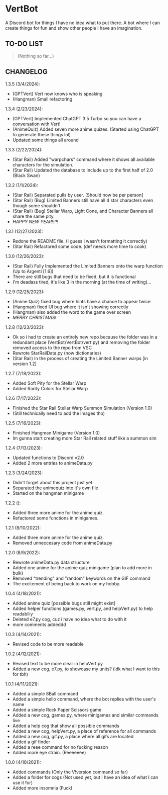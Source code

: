 # VertBot

A Discord bot for things I have no idea what to put there. A bot where I can
create things for fun and show other people I have an imagination.

## TO-DO LIST  

> (Nothing so far...)

## CHANGELOG  

1.3.5 (3/4/2024): 
* (GPTVert) Vert now knows who is speaking
* (Hangman) Small refactoring

1.3.4 (2/23/2024):

* (GPTVert) Implemented ChatGPT 3.5 Turbo so you can have a conversation with Vert!
* (AnimeQuiz) Added seven more anime quizes. (Started using ChatGPT to generate these things lol)
* Updated some things all around

1.3.3 (2/22/2024):

* (Star Rail) Added "warpchars" command where it shows all available characters for the simulation.
* (Star Rail) Updated the database to include up to the first half of 2.0 (Black Swan)

1.3.2 (1/1/2024):

* (Star Rail) Separated pulls by user. [Should now be per person]
* (Star Rail) (Bug) Limited Banners still have all 4 star characters even though some shouldn't
* (Star Rail) (Bug) Stellar Warp, Light Cone, and Character Banners all share the same pity.
* *HAPPY NEW YEAR!!!!!*

1.3.1 (12/27/2023):

* Redone the README file. (I guess i wasn't formatting it correctly)  
* (Star Rail) Refactored some code. (def needs more time to cook)  

1.3.0 (12/26/2023):  

* (Star Rail) Fully Implemented the Limited Banners onto the warp function (Up to Argenti [1.6])
* There are still bugs that need to be fixed, but it is functional  
* I'm deadass tired, it's like 3 in the morning (at the time of writing)...  

1.2.9 (12/25/2023):  

* (Anime Quiz) fixed bug where hints have a chance to appear twice  
* (Hangman) fixed UI bug where it isn't showing correctly  
* (Hangman) also added the word to the game over screen
* *MERRY CHRISTMAS!*

1.2.8 (12/23/2023):  

* Ok so i had to create an entirely new repo because the folder was in a redundant place (VertBot/VertBot/vert.py) and removing the folder removed access to the repo from VSC  
* Rewrote StarRailData.py (now dictionaries)  
* (Star Rail) In the process of creating the Limited Banner warps [in version 1.2]

1.2.7 (7/18/2023):  

* Added Soft Pity for the Stellar Warp  
* Added Rarity Colors for Stellar Warp  

1.2.6 (7/17/2023):  

* Finished the Star Rail Stellar Warp Summon Simulation (Version 1.0)  
* (Still technically need to add the images tho)  

1.2.5 (7/16/2023):  

* Finished Hangman Minigame (Version 1.0)  
* Im gunna start creating more Star Rail related stuff like a summon sim  

1.2.4 (7/13/2023):  

* Updated functions to Discord v2.0  
* Added 2 more entries to animeData.py  

1.2.3 (3/24/2023):  

* Didn't forget about this project just yet.  
* Separated the animequiz into it's own file  
* Started on the hangman minigame  

1.2.2 ():  

* Added three more anime for the anime quiz.  
* Refactored some functions in minigames.  

1.2.1 (8/10/2022):  

* Added three more anime for the anime quiz.  
* Removed unneccesary code from animeData.py  

1.2.0 (8/9/2022):  

* Rewrote animeData.py data structure  
* Added one anime for the anime quiz minigame (plan to add more in bulk)  
* Removed "trending" and "random" keywords on the GIF command  
* The excitement of being back to work on my hobby.  

1.0.4 (4/18/2021):  

* Added anime quiz [possible bugs still might exist]
* Added helper functions (games.py, vert.py, and helpVert.py) to help readabiliy  
* Deleted e7.py cog, cuz i have no idea what to do with it  
* more comments addeddd  

1.0.3 (4/14/2021):  

* Revised code to be more readable  

1.0.2 (4/12/2021):  

* Revised text to be more clear in helpVert.py  
* Added a new cog, e7.py, to showcase my units? (idk what I want to this for tbh)  

1.0.1 (4/11/2021):

* Added a simple 8Ball command
* Added a simple hello command, where the bot replies with the user's name  
* Added a simple Rock Paper Scissors game  
* Added a new cog, games.py, where minigames and similar commands live  
* Added a help cog that show all possible commands  
* Added a new cog, helpVert.py, a place of reference for all commands  
* Added a new cog, gif.py, a place where all gifs are located  
* Added a gif finder
* Added a reee command for no fucking reason  
* Added more eye strain. (Reeeeeee)

1.0.0 (4/10/2021):  

* Added commands (Only the V!version command so far)  
* Added a folder for cogs (Not used yet, but I have an idea of what I can use it for)  
* Added more insomnia (Fuck)
